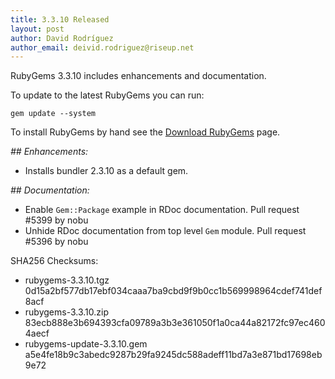 ```yaml
---
title: 3.3.10 Released
layout: post
author: David Rodríguez
author_email: deivid.rodriguez@riseup.net
---
```


RubyGems 3.3.10 includes enhancements and documentation.

To update to the latest RubyGems you can run:

    gem update --system

To install RubyGems by hand see the [Download RubyGems][download] page.


_## Enhancements:_

* Installs bundler 2.3.10 as a default gem.

_## Documentation:_

* Enable `Gem::Package` example in RDoc documentation. Pull request #5399
  by nobu
* Unhide RDoc documentation from top level `Gem` module. Pull request
  #5396 by nobu


SHA256 Checksums:

* rubygems-3.3.10.tgz  
  0d15a2bf577db17ebf034caaa7ba9cbd9f9b0cc1b569998964cdef741def8acf
* rubygems-3.3.10.zip  
  83ecb888e3b694393cfa09789a3b3e361050f1a0ca44a82172fc97ec4604aecf
* rubygems-update-3.3.10.gem  
  a5e4fe18b9c3abedc9287b29fa9245dc588adeff11bd7a3e871bd17698eb9e72


[download]: https://rubygems.org/pages/download

